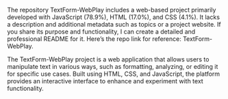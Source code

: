 The repository TextForm-WebPlay includes a web-based project primarily developed with JavaScript (78.9%), HTML (17.0%), and CSS (4.1%). It lacks a description and additional metadata such as topics or a project website. If you share its purpose and functionality, I can create a detailed and professional README for it. Here’s the repo link for reference: TextForm-WebPlay.

The TextForm-WebPlay project is a web application that allows users to manipulate text in various ways, such as formatting, analyzing, or editing it for specific use cases. Built using HTML, CSS, and JavaScript, the platform provides an interactive interface to enhance and experiment with text functionality.
